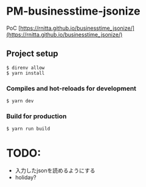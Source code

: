 # PM-businesstime-jsonize
PoC
[https://rnitta.github.io/businesstime_jsonize/](https://rnitta.github.io/businesstime_jsonize/)

## Project setup
```shell
$ direnv allow
$ yarn install
```

### Compiles and hot-reloads for development
```shell
$ yarn dev
```

### Build for production
```shell
$ yarn run build
```

# TODO:
- 入力したjsonを読めるようにする
- holiday?
